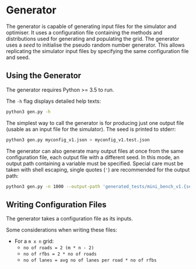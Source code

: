 # Generator

The generator is capable of generating input files for the simulator and
optimiser. It uses a configuration file containing the methods and
distributions used for generating and populating the grid. The generator uses
a _seed_ to initialise the pseudo random number generator. This allows
replicating the simulator input files by specifying the same configuration
file and seed.

## Using the Generator

The generator requires Python >= 3.5 to run.

The `-h` flag displays detailed help texts:
```bash
python3 gen.py -h
```

The simplest way to call the generator is for producing just one output file
(usable as an input file for the simulator). The seed is printed to stderr:
```bash
python3 gen.py myconfig_v1.json > myconfig_v1.test.json
```

The generator can also generate many output files at once from the same
configuration file, each output file with a different seed. In this mode, an
output path containing a variable must be specified. Special care must be
taken with shell escaping, single quotes (`'`) are recommended for the output
path:
```bash
python3 gen.py -n 1000 --output-path 'generated_tests/mini_bench_v1.{seed}.json' mini_bench_v1.json
```

## Writing Configuration Files

The generator takes a configuration file as its inputs.

Some considerations when writing these files:

 * For a `m x n` grid:
   * `no of roads = 2 (m * n - 2)`
   * `no of rfbs = 2 * no of roads`
   * `no of lanes = avg no of lanes per road * no of rfbs`
